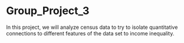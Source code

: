 # Group_Project_3
In this project, we will analyze census data to try to isolate quantitative connections to different features of the data set to income inequality.
